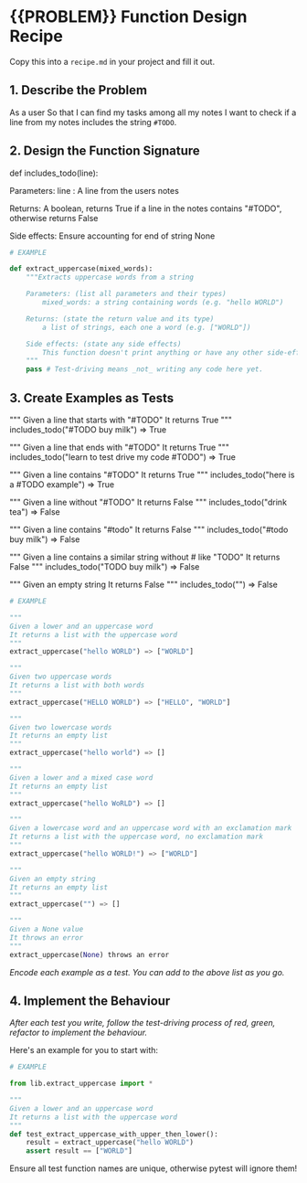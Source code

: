 # {{PROBLEM}} Function Design Recipe

Copy this into a `recipe.md` in your project and fill it out.

## 1. Describe the Problem

As a user
So that I can find my tasks among all my notes
I want to check if a line from my notes includes the string `#TODO`.


## 2. Design the Function Signature

def includes_todo(line):

Parameters:
    line : A line from the users notes

Returns:
    A boolean, returns True if a line in the notes contains "#TODO", otherwise returns False

Side effects:
    Ensure accounting for end of string 
    None



```python
# EXAMPLE

def extract_uppercase(mixed_words):
    """Extracts uppercase words from a string

    Parameters: (list all parameters and their types)
        mixed_words: a string containing words (e.g. "hello WORLD")

    Returns: (state the return value and its type)
        a list of strings, each one a word (e.g. ["WORLD"])

    Side effects: (state any side effects)
        This function doesn't print anything or have any other side-effects
    """
    pass # Test-driving means _not_ writing any code here yet.
```

## 3. Create Examples as Tests

"""
Given a line that starts with "#TODO"
It returns True
"""
includes_todo("#TODO buy milk") => True

"""
Given a line that ends with "#TODO"
It returns True
"""
includes_todo("learn to test drive my code #TODO") => True

"""
Given a line contains "#TODO" 
It returns True 
"""
includes_todo("here is a #TODO example") => True

"""
Given a line without "#TODO"
It returns False 
"""
includes_todo("drink tea") => False

"""
Given a line contains "#todo"
It returns False
"""
includes_todo("#todo buy milk") => False

"""
Given a line contains a similar string without # like "TODO"
It returns False
"""
includes_todo("TODO buy milk") => False

"""
Given an empty string 
It returns False
"""
includes_todo("") => False


```python
# EXAMPLE

"""
Given a lower and an uppercase word
It returns a list with the uppercase word
"""
extract_uppercase("hello WORLD") => ["WORLD"]

"""
Given two uppercase words
It returns a list with both words
"""
extract_uppercase("HELLO WORLD") => ["HELLO", "WORLD"]

"""
Given two lowercase words
It returns an empty list
"""
extract_uppercase("hello world") => []

"""
Given a lower and a mixed case word
It returns an empty list
"""
extract_uppercase("hello WoRLD") => []

"""
Given a lowercase word and an uppercase word with an exclamation mark
It returns a list with the uppercase word, no exclamation mark
"""
extract_uppercase("hello WORLD!") => ["WORLD"]

"""
Given an empty string
It returns an empty list
"""
extract_uppercase("") => []

"""
Given a None value
It throws an error
"""
extract_uppercase(None) throws an error
```

_Encode each example as a test. You can add to the above list as you go._

## 4. Implement the Behaviour

_After each test you write, follow the test-driving process of red, green, refactor to implement the behaviour._

Here's an example for you to start with:

```python
# EXAMPLE

from lib.extract_uppercase import *

"""
Given a lower and an uppercase word
It returns a list with the uppercase word
"""
def test_extract_uppercase_with_upper_then_lower():
    result = extract_uppercase("hello WORLD")
    assert result == ["WORLD"]
```

Ensure all test function names are unique, otherwise pytest will ignore them!
